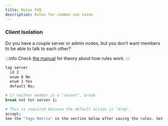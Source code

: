 ```yaml
---
title: Rules FAQ
description: Rules for common use cases
---
```


### Client Isolation

Do you have a couple server or admin nodes, but you don’t want members to be able to talk to each other?

:::info
Check [the manual](./rules.md) for theory about how rules work.
:::

```sh
tag server
  id 2
  enum 0 No
  enum 1 Yes
  default No;

# if neither member is a "server", break
break not tor server 1;

# This is required because the default action is 'drop'.
accept;
See the "Tags Matrix" in the section below after saving the rules. Set your servers to “Yes”
```